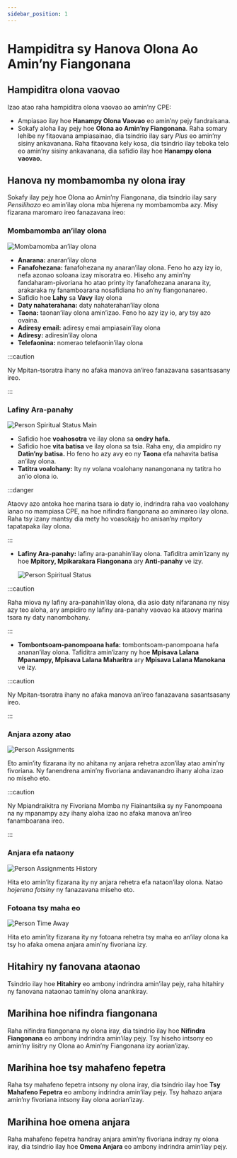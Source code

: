 ```yaml
---
sidebar_position: 1
---
```


# Hampiditra sy Hanova Olona Ao Amin’ny Fiangonana

## Hampiditra olona vaovao

Izao atao raha hampiditra olona vaovao ao amin’ny CPE:

- Ampiasao ilay hoe **Hanampy Olona Vaovao** eo amin’ny pejy fandraisana.
- Sokafy aloha ilay pejy hoe **Olona ao Amin’ny Fiangonana**. Raha somary lehibe ny fitaovana ampiasainao, dia tsindrio ilay sary _Plus_ eo amin’ny sisiny ankavanana. Raha fitaovana kely kosa, dia tsindrio ilay teboka telo eo amin’ny sisiny ankavanana, dia safidio ilay hoe **Hanampy olona vaovao.**

## Hanova ny mombamomba ny olona iray

Sokafy ilay pejy hoe Olona ao Amin’ny Fiangonana, dia tsindrio ilay sary _Pensilihazo_ eo amin’ilay olona mba hijerena ny mombamomba azy. Misy fizarana maromaro ireo fanazavana ireo:

### Mombamomba an’ilay olona

![Mombamomba an’ilay olona](./person_basic.png)

- **Anarana:** anaran’ilay olona
- **Fanafohezana:** fanafohezana ny anaran’ilay olona. Feno ho azy izy io, nefa azonao soloana izay misoratra eo. Hiseho any amin’ny fandaharam-pivoriana ho atao printy ity fanafohezana anarana ity, arakaraka ny fanamboarana nosafidiana ho an’ny fiangonanareo.
- Safidio hoe **Lahy** sa **Vavy** ilay olona
- **Daty nahaterahana:** daty nahaterahan’ilay olona
- **Taona:** taonan’ilay olona amin’izao. Feno ho azy izy io, ary tsy azo ovaina.
- **Adiresy email:** adiresy emai ampiasain’ilay olona
- **Adiresy:** adiresin’ilay olona
- **Telefaonina:** nomerao telefaonin’ilay olona

:::caution

Ny Mpitan-tsoratra ihany no afaka manova an’ireo fanazavana sasantsasany ireo.

:::

### Lafiny Ara-panahy

![Person Spiritual Status Main](./person_spiritual_status_main.png)

- Safidio hoe **voahosotra** ve ilay olona sa **ondry hafa.**
- Safidio hoe **vita batisa** ve ilay olona sa tsia. Raha eny, dia ampidiro ny **Datin’ny batisa.** Ho feno ho azy avy eo ny **Taona** efa nahavita batisa an’ilay olona.
- **Tatitra voalohany:** Ity ny volana voalohany nanangonana ny tatitra ho an’io olona io.

:::danger

Ataovy azo antoka hoe marina tsara io daty io, indrindra raha vao voalohany ianao no mampiasa CPE, na hoe nifindra fiangonana ao aminareo ilay olona. Raha tsy izany mantsy dia mety ho voasokajy ho anisan’ny mpitory tapatapaka ilay olona.

:::

- **Lafiny Ara-panahy:** lafiny ara-panahin’ilay olona. Tafiditra amin’izany ny hoe **Mpitory, Mpikarakara Fiangonana** ary **Anti-panahy** ve izy.

  ![Person Spiritual Status](./person_spiritual_status.png)

:::caution

Raha miova ny lafiny ara-panahin’ilay olona, dia asio daty nifaranana ny nisy azy teo aloha, ary ampidiro ny lafiny ara-panahy vaovao ka ataovy marina tsara ny daty nanombohany.

:::

- **Tombontsoam-panompoana hafa:** tombontsoam-panompoana hafa ananan’ilay olona. Tafiditra amin’izany ny hoe **Mpisava Lalana Mpanampy, Mpisava Lalana Maharitra** ary **Mpisava Lalana Manokana** ve izy.

:::caution

Ny Mpitan-tsoratra ihany no afaka manova an’ireo fanazavana sasantsasany ireo.

:::

### Anjara azony atao

![Person Assignments](./person_assignments.png)

Eto amin’ity fizarana ity no ahitana ny anjara rehetra azon’ilay atao amin’ny fivoriana. Ny fanendrena amin’ny fivoriana andavanandro ihany aloha izao no miseho eto.

:::caution

Ny Mpiandraikitra ny Fivoriana Momba ny Fiainantsika sy ny Fanompoana na ny mpanampy azy ihany aloha izao no afaka manova an’ireo fanamboarana ireo.

:::

### Anjara efa nataony

![Person Assignments History](./person_assignments_history.png)

Hita eto amin’ity fizarana ity ny anjara rehetra efa nataon’ilay olona. Natao _hojerena fotsiny_ ny fanazavana miseho eto.

### Fotoana tsy maha eo

![Person Time Away](./person_time_away.png)

Hita eto amin’ity fizarana ity ny fotoana rehetra tsy maha eo an’ilay olona ka tsy ho afaka omena anjara amin’ny fivoriana izy.

## Hitahiry ny fanovana ataonao

Tsindrio ilay hoe **Hitahiry** eo ambony indrindra amin’ilay pejy, raha hitahiry ny fanovana nataonao tamin’ny olona anankiray.

## Marihina hoe nifindra fiangonana

Raha nifindra fiangonana ny olona iray, dia tsindrio ilay hoe **Nifindra Fiangonana** eo ambony indrindra amin’ilay pejy. Tsy hiseho intsony eo amin’ny lisitry ny Olona ao Amin’ny Fiangonana izy aorian’izay.

## Marihina hoe tsy mahafeno fepetra

Raha tsy mahafeno fepetra intsony ny olona iray, dia tsindrio ilay hoe **Tsy Mahafeno Fepetra** eo ambony indrindra amin’ilay pejy. Tsy hahazo anjara amin’ny fivoriana intsony ilay olona aorian’izay.

## Marihina hoe omena anjara

Raha mahafeno fepetra handray anjara amin’ny fivoriana indray ny olona iray, dia tsindrio ilay hoe **Omena Anjara** eo ambony indrindra amin’ilay pejy.
